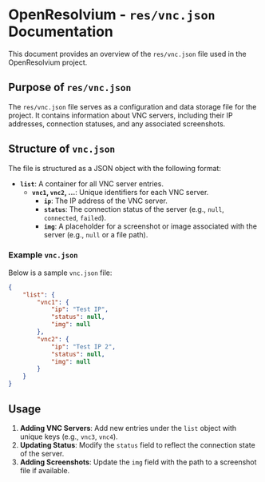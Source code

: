 # OpenResolvium - `res/vnc.json` Documentation

This document provides an overview of the `res/vnc.json` file used in the OpenResolvium project.

## Purpose of `res/vnc.json`

The `res/vnc.json` file serves as a configuration and data storage file for the project. It contains information about VNC servers, including their IP addresses, connection statuses, and any associated screenshots.

## Structure of `vnc.json`

The file is structured as a JSON object with the following format:

- **`list`**: A container for all VNC server entries.
    - **`vnc1`, `vnc2`, ...**: Unique identifiers for each VNC server.
        - **`ip`**: The IP address of the VNC server.
        - **`status`**: The connection status of the server (e.g., `null`, `connected`, `failed`).
        - **`img`**: A placeholder for a screenshot or image associated with the server (e.g., `null` or a file path).

### Example `vnc.json`

Below is a sample `vnc.json` file:

```json
{
    "list": {
        "vnc1": {
            "ip": "Test IP",
            "status": null,
            "img": null
        },
        "vnc2": {
            "ip": "Test IP 2",
            "status": null,
            "img": null
        }
    }
}
```

## Usage

1. **Adding VNC Servers**: Add new entries under the `list` object with unique keys (e.g., `vnc3`, `vnc4`).
2. **Updating Status**: Modify the `status` field to reflect the connection state of the server.
3. **Adding Screenshots**: Update the `img` field with the path to a screenshot file if available.
